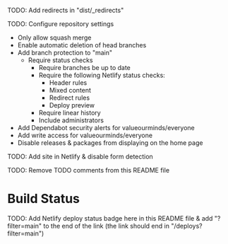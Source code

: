 TODO: Add redirects in "dist/_redirects"

TODO: Configure repository settings
* Only allow squash merge
* Enable automatic deletion of head branches
* Add branch protection to "main"
  * Require status checks
    * Require branches be up to date
    * Require the following Netlify status checks:
      * Header rules
      * Mixed content
      * Redirect rules
      * Deploy preview
    * Require linear history
    * Include administrators
* Add Dependabot security alerts for valueourminds/everyone
* Add write access for valueourminds/everyone
* Disable releases & packages from displaying on the home page

TODO: Add site in Netlify & disable form detection

TODO: Remove TODO comments from this README file
# Build Status
TODO: Add Netlify deploy status badge here in this README file & add "?filter=main" to the end of the link (the link should end in "/deploys?filter=main")
